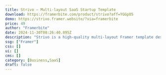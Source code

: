```yaml
---
title: Strivo — Multi-layout SaaS Startup Template
download: https://framerbite.com/product/strivo?aff=YGGpO5
demo: https://strivo.framer.website/?via=framerbite
price: 49
author: "Framerbite"
date: 2024-11-30T08:26:40.895Z
description: "Strivo is a high-quality multi-layout Framer template designed for SaaS & Startup websites. We understand the need of a modern SaaS website."
ssg: ["Framer"]
css: []
ui: []
cms: []
category: [Business,SaaS]
draft: false
---
```

